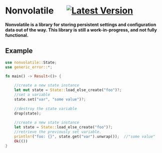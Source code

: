
# Nonvolatile &emsp; [![Latest Version]][crates.io]

[Latest Version]: https://img.shields.io/crates/v/nonvolatile
[crates.io]: https://crates.io/crates/nonvolatile

**Nonvolatile is a library for storing persistent settings and configuration data out of the way. This library is still a work-in-progress, and not fully functional.**

## Example

```rust
use nonvolatile::State;
use generic_error::*;

fn main() -> Result<()> {
	
	//create a new state instance
	let mut state = State::load_else_create("foo")?;
	//set a variable
	state.set("var", "some value")?;
	
	//destroy the state variable
	drop(state);
	
	//create a new state instance
	let state = State::load_else_create("foo")?;
	//retrieve the previously set variable.
	println!("foo: {}", state.get("var").unwrap());  //"some value"	
	Ok(())
}
```
